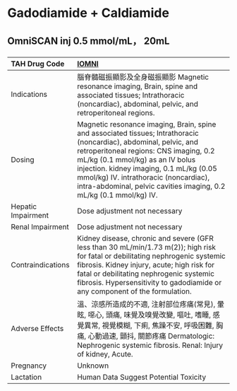 # Gadodiamide + Caldiamide

## OmniSCAN inj 0.5 mmol/mL， 20mL

##### 

| TAH Drug Code      | [IOMNI](https://www.tahsda.org.tw/drugs/hissearch.php?drug_code=IOMNI)                                                                                                                                                                                                                                                                                     |
|:-------------------|:-----------------------------------------------------------------------------------------------------------------------------------------------------------------------------------------------------------------------------------------------------------------------------------------------------------------------------------------------------------|
| Indications        | 腦脊髓磁振顯影及全身磁振顯影 Magnetic resonance imaging, Brain, spine and associated tissues; Intrathoracic (noncardiac), abdominal, pelvic, and retroperitoneal regions.                                                                                                                                                                                  |
| Dosing             | Magnetic resonance imaging, Brain, spine and associated tissues; Intrathoracic (noncardiac), abdominal, pelvic, and retroperitoneal regions: CNS imaging, 0.2 mL/kg (0.1 mmol/kg) as an IV bolus injection. kidney imaging, 0.1 mL/kg (0.05 mmol/kg) IV. intrathoracic (noncardiac), intra-abdominal, pelvic cavities imaging, 0.2 mL/kg (0.1 mmol/kg) IV. |
| Hepatic Impairment | Dose adjustment not necessary                                                                                                                                                                                                                                                                                                                              |
| Renal Impairment   | Dose adjustment not necessary                                                                                                                                                                                                                                                                                                                              |
| Contraindications  | Kidney disease, chronic and severe (GFR less than 30 mL/min/1.73 m(2)); high risk for fatal or debilitating nephrogenic systemic fibrosis. Kidney injury, acute; high risk for fatal or debilitating nephrogenic systemic fibrosis. Hypersensitivity to gadodiamide or any component of the formulation.                                                   |
| Adverse Effects    | 溫、涼感所造成的不適, 注射部位疼痛(常見), 暈眩, 噁心, 頭痛, 味覺及嗅覺改變, 嘔吐, 嗜睡, 感覺異常, 視覺模糊, 下痢, 焦躁不安, 呼吸困難, 胸痛, 心動過速, 顫抖, 關節疼痛 Dermatologic: Nephrogenic systemic fibrosis. Renal: Injury of kidney, Acute.                                                                                                          |
| Pregnancy          | Unknown                                                                                                                                                                                                                                                                                                                                                    |
| Lactation          | Human Data Suggest Potential Toxicity                                                                                                                                                                                                                                                                                                                      |

